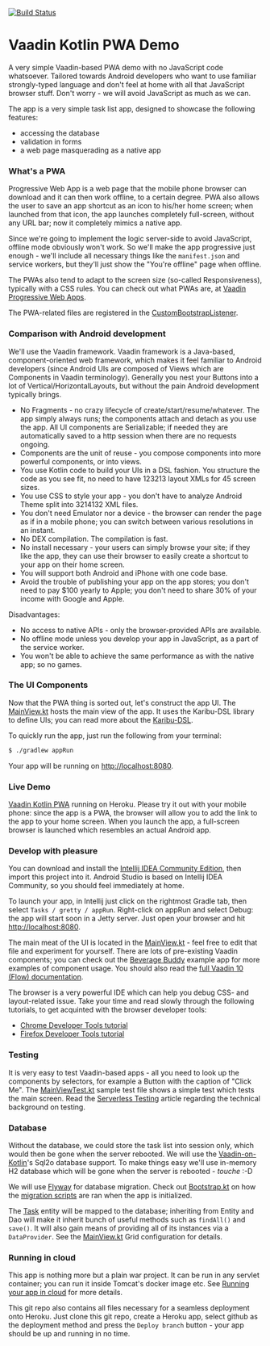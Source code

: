 [![Build Status](https://travis-ci.org/mvysny/vaadin-kotlin-pwa.svg?branch=master)](https://travis-ci.org/mvysny/vaadin-kotlin-pwa)

# Vaadin Kotlin PWA Demo

A very simple Vaadin-based PWA demo with no JavaScript code whatsoever. Tailored towards Android developers who want to
use familiar strongly-typed language and don't feel at home with all that JavaScript browser stuff. Don't worry -
we will avoid JavaScript as much as we can.

The app is a very simple task list app, designed to showcase the following features:

* accessing the database
* validation in forms
* a web page masquerading as a native app

### What's a PWA

Progressive Web App is a web page that the mobile phone browser can download and it can then work offline, to a certain degree.
PWA also allows the user to save an app shortcut as an icon to his/her home screen; when launched from that icon,
the app launches completely full-screen, without any URL bar; now it completely mimics a native app.

Since we're going to implement the logic server-side
to avoid JavaScript, offline mode obviously won't work. So we'll make the app progressive just enough - we'll
include all necessary things like the `manifest.json` and service workers, but they'll just show
the "You're offline" page when offline.

The PWAs also tend to adapt to the screen size (so-called Responsiveness), typically with a CSS rules.
You can check out what PWAs are, at [Vaadin Progressive Web Apps](https://vaadin.com/pwa).

The PWA-related files are registered in the [CustomBootstrapListener](src/main/kotlin/com/vaadin/pwademo/Bootstrap.kt).

### Comparison with Android development

We'll use the Vaadin framework. Vaadin framework is a Java-based, component-oriented web framework,
which makes it feel familiar to Android developers (since Android UIs are composed of Views which are Components in Vaadin terminology).
Generally you nest your Buttons into a
lot of Vertical/HorizontalLayouts, but without the pain Android development typically brings.

* No Fragments - no crazy lifecycle of create/start/resume/whatever. The app simply always runs; the components attach and detach
  as you use the app. All UI components are Serializable; if needed they are automatically saved to a http session when there are no requests ongoing.
* Components are the unit of reuse - you compose components into more powerful components, or into views.
* You use Kotlin code to build your UIs in a DSL fashion. You structure the code as you see fit, no need to have 123213 layout XMLs for 45 screen sizes.
* You use CSS to style your app - you don't have to analyze Android Theme split into 3214132 XML files.
* You don't need Emulator nor a device - the browser can render the page as if in a mobile phone; you can switch
  between various resolutions in an instant.
* No DEX compilation. The compilation is fast.
* No install necessary - your users can simply browse your site; if they like the app, they can use their browser to easily create a
  shortcut to your app on their home screen.
* You will support both Android and iPhone with one code base.
* Avoid the trouble of publishing your app on the app stores; you don't need to pay $100 yearly to Apple; you don't need
  to share 30% of your income with Google and Apple.

Disadvantages:

* No access to native APIs - only the browser-provided APIs are available.
* No offline mode unless you develop your app in JavaScript, as a part of the service worker.
* You won't be able to achieve the same performance as with the native app; so no games.

### The UI Components

Now that the PWA thing is sorted out, let's construct the app UI. The [MainView.kt](src/main/kotlin/com/vaadin/pwademo/MainView.kt) hosts the main view of the app. It uses the Karibu-DSL library to define UIs;
you can read more about the [Karibu-DSL](https://github.com/mvysny/karibu-dsl). 

To quickly run the app, just run the following from your terminal:

```bash
$ ./gradlew appRun
```

Your app will be running on [http://localhost:8080](http://localhost:8080).

### Live Demo

[Vaadin Kotlin PWA](https://vaadin-kotlin-pwa.herokuapp.com/) running on Heroku. Please try it out with your mobile phone:
since the app is a PWA, the browser will allow you to add the link to the app to your home screen.
When you launch the app, a full-screen browser is launched which resembles an actual Android app.

### Develop with pleasure

You can download and install the [Intellij IDEA Community Edition](https://www.jetbrains.com/idea/download), then import this project into it. Android Studio is based on Intellij IDEA Community,
so you should feel immediately at home.

To launch your app, in Intellij just click on the rightmost Gradle tab, then select `Tasks / gretty / appRun`. Right-click on appRun and select Debug:
the app will start soon in a Jetty server. Just open your browser and hit [http://localhost:8080](http://localhost:8080).

The main meat of the UI is located in the [MainView.kt](src/main/kotlin/com/vaadin/pwademo/MainView.kt) - feel free to edit that file
and experiment for yourself. There are lots of pre-existing Vaadin components; you can check out the
[Beverage Buddy](https://github.com/mvysny/karibu-dsl#gradle-quickstart-application-vaadin-10flow) example app for more
examples of component usage. You should also read the [full Vaadin 10 (Flow) documentation](https://vaadin.com/docs/v10/flow/Overview.html). 

The browser is a very powerful IDE which can help you debug CSS- and layout-related issue. Take your time and read slowly through the following tutorials, to get acquinted with the browser
developer tools:

* [Chrome Developer Tools tutorial](https://developers.google.com/web/tools/chrome-devtools/)
* [Firefox Developer Tools tutorial](https://developer.mozilla.org/en-US/docs/Tools)

### Testing

It is very easy to test Vaadin-based apps - all you need to look up the components by selectors, for example a Button with the caption
of "Click Me". The [MainViewTest.kt](src/test/kotlin/com/vaadin/pwademo/MainViewTest.kt) sample test file shows a simple test which tests the
main screen. Read the [Serverless Testing](http://mavi.logdown.com/posts/3147601) article regarding the technical background on testing.

### Database

Without the database, we could store the task list into session only, which would then be gone when the server rebooted.
We will use the [Vaadin-on-Kotlin](http://vaadinonkotlin.eu/)'s Sql2o database support. To make things easy we'll
use in-memory H2 database which will be gone when the server is rebooted - *touche* :-D

We will use [Flyway](https://flywaydb.org/) for database migration. Check out [Bootstrap.kt](src/main/kotlin/com/vaadin/pwademo/Bootstrap.kt)
on how the [migration scripts](src/main/resources/db/migration) are ran when the app is initialized.

The [Task](src/main/kotlin/com/vaadin/pwademo/Task.kt) entity will be mapped to the database; inheriting from Entity and Dao
will make it inherit bunch of useful methods such as `findAll()` and `save()`. It will also gain means of
providing all of its instances via a `DataProvider`. See the [MainView.kt](src/main/kotlin/com/vaadin/pwademo/MainView.kt)
Grid configuration for details.

### Running in cloud

This app is nothing more but a plain war project. It can be run in any servlet container; you can run it inside Tomcat's docker image etc.
See [Running your app in cloud](http://mavi.logdown.com/posts/2870868) for more details.

This git repo also contains all files necessary for a seamless deployment onto Heroku. Just clone this git repo,
create a Heroku app, select github as the deployment method and press the `Deploy branch` button - your app should be
up and running in no time.
